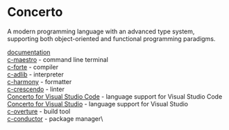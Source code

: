 # Concerto
A modern programming language with an advanced type system, supporting both object-oriented and functional programming paradigms.

[documentation](https://primeeagle.github.io/Concerto-Docs/)\
[c-maestro](https://github.com/PrimeEagle/c-maestro) - command line terminal\
[c-forte](https://github.com/PrimeEagle/c-forte) - compiler\
[c-adlib](https://github.com/PrimeEagle/c-adlib) - interpreter\
[c-harmony](https://github.com/PrimeEagle/c-harmony) - formatter\
[c-crescendo](https://github.com/PrimeEagle/c-crescendo) - linter\
[Concerto for Visual Studio Code](https://github.com/PrimeEagle/Concerto-for-VS-Code) - language support for Visual Studio Code\
[Concerto for Visual Studio](https://github.com/PrimeEagle/Concerto-for-Visual-Studio) - language support for Visual Studio\
[c-overture](https://github.com/PrimeEagle/c-overture) - build tool\
[c-conductor](https://github.com/PrimeEagle/c-conductor) - package manager\
